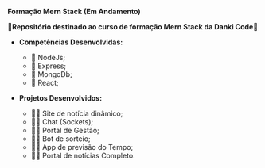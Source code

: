 **Formação Mern Stack (Em Andamento)**

📓**Repositório destinado ao curso de formação Mern Stack da Danki Code**📓


- **Competências Desenvolvidas:**
  - 📖 NodeJs;
  - 📖 Express;
  - 📖 MongoDb;
  - 📖 React;

- **Projetos Desenvolvidos:**
  - 👨‍💻 Site de notícia dinâmico;
  - 👨‍💻 Chat (Sockets);
  - 👨‍💻 Portal de Gestão;
  - 👨‍💻 Bot de sorteio;
  - 👨‍💻 App de previsão do Tempo;
  - 👨‍💻 Portal de notícias Completo.
